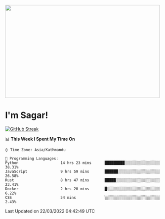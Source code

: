 
<img src="https://media.giphy.com/media/3ornk57KwDXf81rjWM/giphy.gif" width="500" height="300" frameBorder="0" class="giphy-embed" allowFullScreen></img>

#   I'm Sagar!
[![GitHub Streak](https://github-readme-streak-stats.herokuapp.com/?user=sgr2848)](https://git.io/streak-stats)
<!--START_SECTION:waka-->
📊 **This Week I Spent My Time On** 

```text
⌚︎ Time Zone: Asia/Kathmandu

💬 Programming Languages: 
Python                   14 hrs 23 mins      █████████░░░░░░░░░░░░░░░░   38.31% 
JavaScript               9 hrs 59 mins       ██████░░░░░░░░░░░░░░░░░░░   26.58% 
Rust                     8 hrs 47 mins       █████░░░░░░░░░░░░░░░░░░░░   23.41% 
Docker                   2 hrs 20 mins       █░░░░░░░░░░░░░░░░░░░░░░░░   6.22% 
CSS                      54 mins             ░░░░░░░░░░░░░░░░░░░░░░░░░   2.43%

```


 Last Updated on 22/03/2022 04:42:49 UTC
<!--END_SECTION:waka-->
